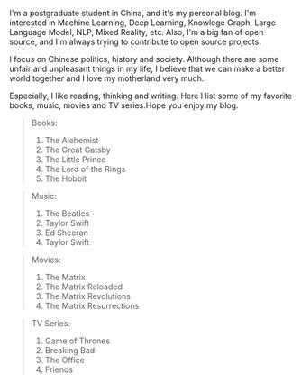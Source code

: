 I'm a postgraduate student in China, and it's my personal blog. I'm interested in Machine Learning, Deep Learning, Knowlege Graph, Large Language Model, NLP, Mixed Reality, etc. Also, I'm a big fan of open source, and I'm always trying to contribute to open source projects. 

I focus on Chinese politics, history and society. Although there are some unfair and unpleasant things in my life, I believe that we can make a better world together and I love my motherland very much.

Especially, I like reading, thinking and writing. Here I list some of my favorite books, music, movies and TV series.Hope you enjoy my blog.

> Books:
> 1. The Alchemist
> 2. The Great Gatsby
> 3. The Little Prince
> 4. The Lord of the Rings
> 5. The Hobbit

> Music:
> 1. The Beatles
> 2. Taylor Swift
> 3. Ed Sheeran
> 4. Taylor Swift

> Movies:
> 1. The Matrix
> 2. The Matrix Reloaded
> 3. The Matrix Revolutions
> 4. The Matrix Resurrections

> TV Series:
> 1. Game of Thrones
> 2. Breaking Bad
> 3. The Office
> 4. Friends